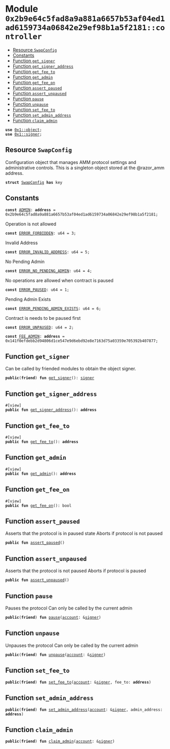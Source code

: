 
<a id="0x2b9e64c5fad8a9a881a6657b53af04ed1ad6159734a06842e29ef98b1a5f2181_controller"></a>

# Module `0x2b9e64c5fad8a9a881a6657b53af04ed1ad6159734a06842e29ef98b1a5f2181::controller`



-  [Resource `SwapConfig`](#0x2b9e64c5fad8a9a881a6657b53af04ed1ad6159734a06842e29ef98b1a5f2181_controller_SwapConfig)
-  [Constants](#@Constants_0)
-  [Function `get_signer`](#0x2b9e64c5fad8a9a881a6657b53af04ed1ad6159734a06842e29ef98b1a5f2181_controller_get_signer)
-  [Function `get_signer_address`](#0x2b9e64c5fad8a9a881a6657b53af04ed1ad6159734a06842e29ef98b1a5f2181_controller_get_signer_address)
-  [Function `get_fee_to`](#0x2b9e64c5fad8a9a881a6657b53af04ed1ad6159734a06842e29ef98b1a5f2181_controller_get_fee_to)
-  [Function `get_admin`](#0x2b9e64c5fad8a9a881a6657b53af04ed1ad6159734a06842e29ef98b1a5f2181_controller_get_admin)
-  [Function `get_fee_on`](#0x2b9e64c5fad8a9a881a6657b53af04ed1ad6159734a06842e29ef98b1a5f2181_controller_get_fee_on)
-  [Function `assert_paused`](#0x2b9e64c5fad8a9a881a6657b53af04ed1ad6159734a06842e29ef98b1a5f2181_controller_assert_paused)
-  [Function `assert_unpaused`](#0x2b9e64c5fad8a9a881a6657b53af04ed1ad6159734a06842e29ef98b1a5f2181_controller_assert_unpaused)
-  [Function `pause`](#0x2b9e64c5fad8a9a881a6657b53af04ed1ad6159734a06842e29ef98b1a5f2181_controller_pause)
-  [Function `unpause`](#0x2b9e64c5fad8a9a881a6657b53af04ed1ad6159734a06842e29ef98b1a5f2181_controller_unpause)
-  [Function `set_fee_to`](#0x2b9e64c5fad8a9a881a6657b53af04ed1ad6159734a06842e29ef98b1a5f2181_controller_set_fee_to)
-  [Function `set_admin_address`](#0x2b9e64c5fad8a9a881a6657b53af04ed1ad6159734a06842e29ef98b1a5f2181_controller_set_admin_address)
-  [Function `claim_admin`](#0x2b9e64c5fad8a9a881a6657b53af04ed1ad6159734a06842e29ef98b1a5f2181_controller_claim_admin)


<pre><code><b>use</b> <a href="">0x1::object</a>;
<b>use</b> <a href="">0x1::signer</a>;
</code></pre>



<a id="0x2b9e64c5fad8a9a881a6657b53af04ed1ad6159734a06842e29ef98b1a5f2181_controller_SwapConfig"></a>

## Resource `SwapConfig`

Configuration object that manages AMM protocol settings and administrative controls.
This is a singleton object stored at the @razor_amm address.


<pre><code><b>struct</b> <a href="controller.md#0x2b9e64c5fad8a9a881a6657b53af04ed1ad6159734a06842e29ef98b1a5f2181_controller_SwapConfig">SwapConfig</a> <b>has</b> key
</code></pre>



<a id="@Constants_0"></a>

## Constants


<a id="0x2b9e64c5fad8a9a881a6657b53af04ed1ad6159734a06842e29ef98b1a5f2181_controller_ADMIN"></a>



<pre><code><b>const</b> <a href="controller.md#0x2b9e64c5fad8a9a881a6657b53af04ed1ad6159734a06842e29ef98b1a5f2181_controller_ADMIN">ADMIN</a>: <b>address</b> = 0x2b9e64c5fad8a9a881a6657b53af04ed1ad6159734a06842e29ef98b1a5f2181;
</code></pre>



<a id="0x2b9e64c5fad8a9a881a6657b53af04ed1ad6159734a06842e29ef98b1a5f2181_controller_ERROR_FORBIDDEN"></a>

Operation is not allowed


<pre><code><b>const</b> <a href="controller.md#0x2b9e64c5fad8a9a881a6657b53af04ed1ad6159734a06842e29ef98b1a5f2181_controller_ERROR_FORBIDDEN">ERROR_FORBIDDEN</a>: u64 = 3;
</code></pre>



<a id="0x2b9e64c5fad8a9a881a6657b53af04ed1ad6159734a06842e29ef98b1a5f2181_controller_ERROR_INVALID_ADDRESS"></a>

Invalid Address


<pre><code><b>const</b> <a href="controller.md#0x2b9e64c5fad8a9a881a6657b53af04ed1ad6159734a06842e29ef98b1a5f2181_controller_ERROR_INVALID_ADDRESS">ERROR_INVALID_ADDRESS</a>: u64 = 5;
</code></pre>



<a id="0x2b9e64c5fad8a9a881a6657b53af04ed1ad6159734a06842e29ef98b1a5f2181_controller_ERROR_NO_PENDING_ADMIN"></a>

No Pending Admin


<pre><code><b>const</b> <a href="controller.md#0x2b9e64c5fad8a9a881a6657b53af04ed1ad6159734a06842e29ef98b1a5f2181_controller_ERROR_NO_PENDING_ADMIN">ERROR_NO_PENDING_ADMIN</a>: u64 = 4;
</code></pre>



<a id="0x2b9e64c5fad8a9a881a6657b53af04ed1ad6159734a06842e29ef98b1a5f2181_controller_ERROR_PAUSED"></a>

No operations are allowed when contract is paused


<pre><code><b>const</b> <a href="controller.md#0x2b9e64c5fad8a9a881a6657b53af04ed1ad6159734a06842e29ef98b1a5f2181_controller_ERROR_PAUSED">ERROR_PAUSED</a>: u64 = 1;
</code></pre>



<a id="0x2b9e64c5fad8a9a881a6657b53af04ed1ad6159734a06842e29ef98b1a5f2181_controller_ERROR_PENDING_ADMIN_EXISTS"></a>

Pending Admin Exists


<pre><code><b>const</b> <a href="controller.md#0x2b9e64c5fad8a9a881a6657b53af04ed1ad6159734a06842e29ef98b1a5f2181_controller_ERROR_PENDING_ADMIN_EXISTS">ERROR_PENDING_ADMIN_EXISTS</a>: u64 = 6;
</code></pre>



<a id="0x2b9e64c5fad8a9a881a6657b53af04ed1ad6159734a06842e29ef98b1a5f2181_controller_ERROR_UNPAUSED"></a>

Contract is needs to be paused first


<pre><code><b>const</b> <a href="controller.md#0x2b9e64c5fad8a9a881a6657b53af04ed1ad6159734a06842e29ef98b1a5f2181_controller_ERROR_UNPAUSED">ERROR_UNPAUSED</a>: u64 = 2;
</code></pre>



<a id="0x2b9e64c5fad8a9a881a6657b53af04ed1ad6159734a06842e29ef98b1a5f2181_controller_FEE_ADMIN"></a>



<pre><code><b>const</b> <a href="controller.md#0x2b9e64c5fad8a9a881a6657b53af04ed1ad6159734a06842e29ef98b1a5f2181_controller_FEE_ADMIN">FEE_ADMIN</a>: <b>address</b> = 0x141f0efdebb2d94806d1ce547e9d6ebd92e8e7163d75a03359e705392b407877;
</code></pre>



<a id="0x2b9e64c5fad8a9a881a6657b53af04ed1ad6159734a06842e29ef98b1a5f2181_controller_get_signer"></a>

## Function `get_signer`

Can be called by friended modules to obtain the object signer.


<pre><code><b>public</b>(<b>friend</b>) <b>fun</b> <a href="controller.md#0x2b9e64c5fad8a9a881a6657b53af04ed1ad6159734a06842e29ef98b1a5f2181_controller_get_signer">get_signer</a>(): <a href="">signer</a>
</code></pre>



<a id="0x2b9e64c5fad8a9a881a6657b53af04ed1ad6159734a06842e29ef98b1a5f2181_controller_get_signer_address"></a>

## Function `get_signer_address`



<pre><code>#[view]
<b>public</b> <b>fun</b> <a href="controller.md#0x2b9e64c5fad8a9a881a6657b53af04ed1ad6159734a06842e29ef98b1a5f2181_controller_get_signer_address">get_signer_address</a>(): <b>address</b>
</code></pre>



<a id="0x2b9e64c5fad8a9a881a6657b53af04ed1ad6159734a06842e29ef98b1a5f2181_controller_get_fee_to"></a>

## Function `get_fee_to`



<pre><code>#[view]
<b>public</b> <b>fun</b> <a href="controller.md#0x2b9e64c5fad8a9a881a6657b53af04ed1ad6159734a06842e29ef98b1a5f2181_controller_get_fee_to">get_fee_to</a>(): <b>address</b>
</code></pre>



<a id="0x2b9e64c5fad8a9a881a6657b53af04ed1ad6159734a06842e29ef98b1a5f2181_controller_get_admin"></a>

## Function `get_admin`



<pre><code>#[view]
<b>public</b> <b>fun</b> <a href="controller.md#0x2b9e64c5fad8a9a881a6657b53af04ed1ad6159734a06842e29ef98b1a5f2181_controller_get_admin">get_admin</a>(): <b>address</b>
</code></pre>



<a id="0x2b9e64c5fad8a9a881a6657b53af04ed1ad6159734a06842e29ef98b1a5f2181_controller_get_fee_on"></a>

## Function `get_fee_on`



<pre><code>#[view]
<b>public</b> <b>fun</b> <a href="controller.md#0x2b9e64c5fad8a9a881a6657b53af04ed1ad6159734a06842e29ef98b1a5f2181_controller_get_fee_on">get_fee_on</a>(): bool
</code></pre>



<a id="0x2b9e64c5fad8a9a881a6657b53af04ed1ad6159734a06842e29ef98b1a5f2181_controller_assert_paused"></a>

## Function `assert_paused`

Asserts that the protocol is in paused state
Aborts if protocol is not paused


<pre><code><b>public</b> <b>fun</b> <a href="controller.md#0x2b9e64c5fad8a9a881a6657b53af04ed1ad6159734a06842e29ef98b1a5f2181_controller_assert_paused">assert_paused</a>()
</code></pre>



<a id="0x2b9e64c5fad8a9a881a6657b53af04ed1ad6159734a06842e29ef98b1a5f2181_controller_assert_unpaused"></a>

## Function `assert_unpaused`

Asserts that the protocol is not paused
Aborts if protocol is paused


<pre><code><b>public</b> <b>fun</b> <a href="controller.md#0x2b9e64c5fad8a9a881a6657b53af04ed1ad6159734a06842e29ef98b1a5f2181_controller_assert_unpaused">assert_unpaused</a>()
</code></pre>



<a id="0x2b9e64c5fad8a9a881a6657b53af04ed1ad6159734a06842e29ef98b1a5f2181_controller_pause"></a>

## Function `pause`

Pauses the protocol
Can only be called by the current admin


<pre><code><b>public</b>(<b>friend</b>) <b>fun</b> <a href="controller.md#0x2b9e64c5fad8a9a881a6657b53af04ed1ad6159734a06842e29ef98b1a5f2181_controller_pause">pause</a>(<a href="">account</a>: &<a href="">signer</a>)
</code></pre>



<a id="0x2b9e64c5fad8a9a881a6657b53af04ed1ad6159734a06842e29ef98b1a5f2181_controller_unpause"></a>

## Function `unpause`

Unpauses the protocol
Can only be called by the current admin


<pre><code><b>public</b>(<b>friend</b>) <b>fun</b> <a href="controller.md#0x2b9e64c5fad8a9a881a6657b53af04ed1ad6159734a06842e29ef98b1a5f2181_controller_unpause">unpause</a>(<a href="">account</a>: &<a href="">signer</a>)
</code></pre>



<a id="0x2b9e64c5fad8a9a881a6657b53af04ed1ad6159734a06842e29ef98b1a5f2181_controller_set_fee_to"></a>

## Function `set_fee_to`



<pre><code><b>public</b>(<b>friend</b>) <b>fun</b> <a href="controller.md#0x2b9e64c5fad8a9a881a6657b53af04ed1ad6159734a06842e29ef98b1a5f2181_controller_set_fee_to">set_fee_to</a>(<a href="">account</a>: &<a href="">signer</a>, fee_to: <b>address</b>)
</code></pre>



<a id="0x2b9e64c5fad8a9a881a6657b53af04ed1ad6159734a06842e29ef98b1a5f2181_controller_set_admin_address"></a>

## Function `set_admin_address`



<pre><code><b>public</b>(<b>friend</b>) <b>fun</b> <a href="controller.md#0x2b9e64c5fad8a9a881a6657b53af04ed1ad6159734a06842e29ef98b1a5f2181_controller_set_admin_address">set_admin_address</a>(<a href="">account</a>: &<a href="">signer</a>, admin_address: <b>address</b>)
</code></pre>



<a id="0x2b9e64c5fad8a9a881a6657b53af04ed1ad6159734a06842e29ef98b1a5f2181_controller_claim_admin"></a>

## Function `claim_admin`



<pre><code><b>public</b>(<b>friend</b>) <b>fun</b> <a href="controller.md#0x2b9e64c5fad8a9a881a6657b53af04ed1ad6159734a06842e29ef98b1a5f2181_controller_claim_admin">claim_admin</a>(<a href="">account</a>: &<a href="">signer</a>)
</code></pre>
